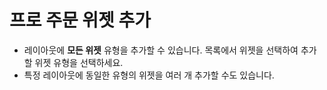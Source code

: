# **프로 주문 위젯 추가**

- 레이아웃에 **모든 위젯** 유형을 추가할 수 있습니다. 목록에서 위젯을 선택하여 추가할 위젯 유형을 선택하세요.
- 특정 레이아웃에 동일한 유형의 위젯을 여러 개 추가할 수도 있습니다.

